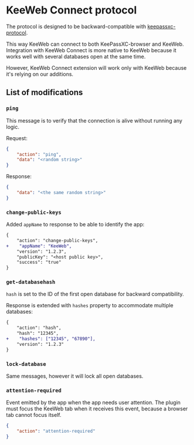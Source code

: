 # KeeWeb Connect protocol

The protocol is designed to be backward-compatible with [keepassxc-protocol](https://github.com/keepassxreboot/keepassxc-browser/blob/develop/keepassxc-protocol.md).

This way KeeWeb can connect to both KeePassXC-browser and KeeWeb.
Integration with KeeWeb Connect is more native to KeeWeb
because it works well with several databases open at the same time.

However, KeeWeb Connect extension will work only with KeeWeb
because it's relying on our additions.

## List of modifications

### `ping`

This message is to verify that the connection is alive without running any logic.

Request:
```json
{
    "action": "ping",
    "data": "<random string>"
}
```

Response:
```json
{
    "data": "<the same random string>"
}
```

### `change-public-keys`

Added `appName` to response to be able to identify the app:
```diff
{
    "action": "change-public-keys",
+    "appName": "KeeWeb",
    "version": "1.2.3",
    "publicKey": "<host public key>",
    "success": "true"
}
```

### `get-databasehash`

`hash` is set to the ID of the first open database for backward compatibility.

Response is extended with `hashes` property to accommodate multiple databases:
```diff
{
    "action": "hash",
    "hash": "12345",
+    "hashes": ["12345", "67890"],
    "version": "1.2.3"
}
```

### `lock-database`

Same messages, however it will lock all open databases.

### `attention-required`

Event emitted by the app when the app needs user attention.
The plugin must focus the KeeWeb tab when it receives this event, because a browser tab cannot focus itself.

```json
{
    "action": "attention-required"
}
```
